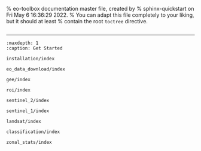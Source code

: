 % eo-toolbox documentation master file, created by
% sphinx-quickstart on Fri May  6 16:36:29 2022.
% You can adapt this file completely to your liking, but it should at least
% contain the root `toctree` directive.


```{include} ../../README.md
```

---

```{toctree}
:maxdepth: 1
:caption: Get Started

installation/index

eo_data_download/index

gee/index

roi/index

sentinel_2/index

sentinel_1/index

landsat/index

classification/index

zonal_stats/index

```